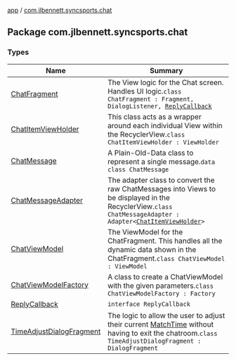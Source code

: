 [app](../index.md) / [com.jlbennett.syncsports.chat](./index.md)

## Package com.jlbennett.syncsports.chat

### Types

| Name | Summary |
|---|---|
| [ChatFragment](-chat-fragment/index.md) | The View logic for the Chat screen. Handles UI logic.`class ChatFragment : Fragment, DialogListener, `[`ReplyCallback`](-reply-callback/index.md) |
| [ChatItemViewHolder](-chat-item-view-holder/index.md) | This class acts as a wrapper around each individual View within the RecyclerView.`class ChatItemViewHolder : ViewHolder` |
| [ChatMessage](-chat-message/index.md) | A Plain-Old-Data class to represent a single message.`data class ChatMessage` |
| [ChatMessageAdapter](-chat-message-adapter/index.md) | The adapter class to convert the raw ChatMessages into Views to be displayed in the RecyclerView.`class ChatMessageAdapter : Adapter<`[`ChatItemViewHolder`](-chat-item-view-holder/index.md)`>` |
| [ChatViewModel](-chat-view-model/index.md) | The ViewModel for the ChatFragment. This handles all the dynamic data shown in the ChatFragment.`class ChatViewModel : ViewModel` |
| [ChatViewModelFactory](-chat-view-model-factory/index.md) | A class to create a ChatViewModel with the given parameters.`class ChatViewModelFactory : Factory` |
| [ReplyCallback](-reply-callback/index.md) | `interface ReplyCallback` |
| [TimeAdjustDialogFragment](-time-adjust-dialog-fragment/index.md) | The logic to allow the user to adjust their current [MatchTime](../com.jlbennett.syncsports.util/-match-time/index.md) without having to exit the chatroom.`class TimeAdjustDialogFragment : DialogFragment` |
